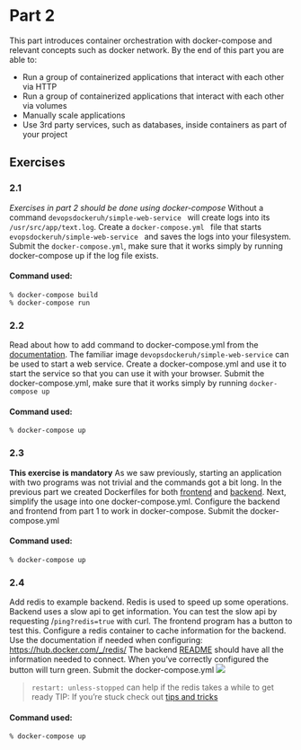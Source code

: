 # Part 2
This part introduces container orchestration with docker-compose and relevant concepts such as docker network. By the end of this part you are able to:
- Run a group of containerized applications that interact with each other via HTTP
- Run a group of containerized applications that interact with each other via volumes
- Manually scale applications
- Use 3rd party services, such as databases, inside containers as part of your project

## Exercises

### 2.1
*Exercises in part 2 should be done using docker-compose*
Without a command  `devopsdockeruh/simple-web-service ` will create logs into its  `/usr/src/app/text.log`.
Create a  `docker-compose.yml ` file that starts  `evopsdockeruh/simple-web-service ` and saves the logs into your filesystem.
Submit the  `docker-compose.yml`, make sure that it works simply by running docker-compose up if the log file exists.

#### Command used:
```
% docker-compose build
% docker-compose run
```

### 2.2
Read about how to add command to docker-compose.yml from the [documentation](https://docs.docker.com/compose/compose-file/compose-file-v3/#command).
The familiar image `devopsdockeruh/simple-web-service` can be used to start a web service.
Create a docker-compose.yml and use it to start the service so that you can use it with your browser.
Submit the docker-compose.yml, make sure that it works simply by running `docker-compose up`

#### Command used:
```
% docker-compose up
```

### 2.3
**This exercise is mandatory**
As we saw previously, starting an application with two programs was not trivial and the commands got a bit long.
In the previous part we created Dockerfiles for both [frontend](https://github.com/docker-hy/material-applications/tree/main/example-frontend) and [backend](https://github.com/docker-hy/material-applications/tree/main/example-backend). Next, simplify the usage into one docker-compose.yml.
Configure the backend and frontend from part 1 to work in docker-compose.
Submit the docker-compose.yml

#### Command used:
```
% docker-compose up
```

### 2.4
Add redis to example backend.
Redis is used to speed up some operations. Backend uses a slow api to get information. You can test the slow api by requesting /`ping?redis=true` with curl. The frontend program has a button to test this.
Configure a redis container to cache information for the backend. Use the documentation if needed when configuring: https://hub.docker.com/_/redis/
The backend [README](https://github.com/docker-hy/material-applications/tree/main/example-backend) should have all the information needed to connect.
When you’ve correctly configured the button will turn green.
Submit the docker-compose.yml
![](https://docker-hy.github.io/images/exercises/back-front-and-redis.png)

> `restart: unless-stopped` can help if the redis takes a while to get ready
> TIP: If you’re stuck check out [tips and tricks](https://devopswithdocker.com/exercise_tricks)

#### Command used:
```
% docker-compose up
```

